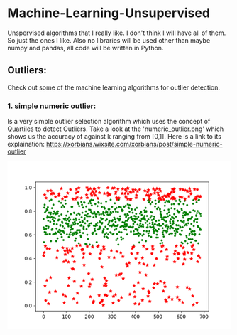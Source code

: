 # Machine-Learning-Unsupervised
Unspervised algorithms that I really like. I don't think I will have all of them. So just the ones I like. Also no libraries will be used other than maybe numpy and pandas, all code will be written in Python.

## Outliers:

Check out some of the machine learning algorithms for outlier detection.

### 1. simple numeric outlier: 
Is a very simple outlier selection algorithm which uses the concept of Quartiles to detect Outliers. Take a look at the 'numeric_outlier.png' which shows us the accuracy of against k ranging from [0,1].
Here is a link to its explaination: https://xorbians.wixsite.com/xorbians/post/simple-numeric-outlier

![relative path is wrong](Outliers/numeric_outlier.png)
